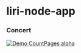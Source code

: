 # liri-node-app


<h3>Concert</h3>


[![Demo CountPages alpha](https://j.gifs.com/D1OOPn.gif)](https://youtu.be/1Dhq5Uqfthw)





